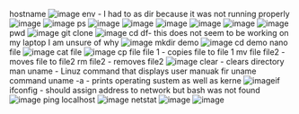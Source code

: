 hostname
![image](https://user-images.githubusercontent.com/87450798/224522663-75c4066a-542d-4b73-b6cc-8a312cf3e954.png)
env - I had to as dir because it was not running properly
![image](https://user-images.githubusercontent.com/87450798/224522674-729d86a5-1874-4378-9e79-15b3e44ed987.png)
![image](https://user-images.githubusercontent.com/87450798/224522501-e9922e70-1ec6-4f81-82bb-f2d31d04f30d.png)
ps
![image](https://user-images.githubusercontent.com/87450798/224522521-ac9c38db-a4db-44f3-9ea1-1b6034f0fc20.png)
![image](https://user-images.githubusercontent.com/87450798/224522533-8969e266-9f96-4a70-a824-fa206b72213e.png)
![image](https://user-images.githubusercontent.com/87450798/224522796-274ae0c9-06f3-4ea6-ae46-e78ac810f643.png)
![image](https://user-images.githubusercontent.com/87450798/224522815-106df346-0b29-4134-adb4-c2c18a563fc3.png)
![image](https://user-images.githubusercontent.com/87450798/224522822-fd729c94-7efd-4130-83a9-692e68e64a23.png)
![image](https://user-images.githubusercontent.com/87450798/224522831-d531de0a-4f3f-4737-9bdc-07c25ee61153.png)
pwd
![image](https://user-images.githubusercontent.com/87450798/224522844-256bc0df-6042-4522-bdb4-753c3108ddee.png)
git clone
![image](https://user-images.githubusercontent.com/87450798/224522863-7b38cac0-c602-4e70-961e-9cf612b7d9a1.png)
cd
df- this does not seem to be working on my laptop I am unsure of why
![image](https://user-images.githubusercontent.com/87450798/224522888-468118e4-f340-469b-baf0-30a5ebd68c13.png)
mkdir demo
![image](https://user-images.githubusercontent.com/87450798/224522924-c838e3b4-d64a-4f6b-9605-b919979064ef.png)
cd demo
nano file
![image](https://user-images.githubusercontent.com/87450798/225107529-65f65e9c-51dd-4990-93b9-8543a1f1211f.png)
cat file
![image](https://user-images.githubusercontent.com/87450798/225108117-79468be5-03cd-40aa-ab91-57a104aa2a50.png)
cp file file 1 - copies file to file 1
mv file file2 - moves file to file2
rm file2 - removes file2
![image](https://user-images.githubusercontent.com/87450798/225108631-cec7381a-3f69-467f-a63c-ba15c6453225.png)
clear - clears directory
man uname - Linuz command that displays  user manuak fir uname command
uname -a - prints operating sustem as well as kerne
![image](https://user-images.githubusercontent.com/87450798/225110776-f28cd16e-a489-4d9d-8d79-af4c907a70d9.png)if
ifconfig - should  assign address to network but bash was not found
![image](https://user-images.githubusercontent.com/87450798/225110882-f4ea8d95-c67b-4269-9322-454a1855dbb5.png)
ping localhost
![image](https://user-images.githubusercontent.com/87450798/224526700-858f56fe-38b5-4fa4-a584-f4ee52f6886b.png)
netstat
![image](https://user-images.githubusercontent.com/87450798/224526725-82f9b478-8608-49ce-a93a-1fbe8cd7e022.png)
![image](https://user-images.githubusercontent.com/87450798/224526742-cc559dae-0357-45a3-86df-2bdecf59338e.png)

